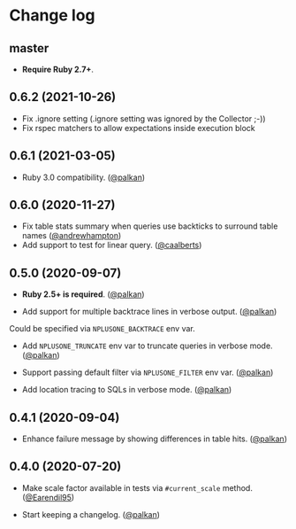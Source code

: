 # Change log

## master

- **Require Ruby 2.7+**.

## 0.6.2 (2021-10-26)

- Fix .ignore setting (.ignore setting was ignored by the Collector ;-))
- Fix rspec matchers to allow expectations inside execution block

## 0.6.1 (2021-03-05)

- Ruby 3.0 compatibility. ([@palkan][])

## 0.6.0 (2020-11-27)

- Fix table stats summary when queries use backticks to surround table names ([@andrewhampton][])
- Add support to test for linear query. ([@caalberts][])

## 0.5.0 (2020-09-07)

- **Ruby 2.5+ is required**. ([@palkan][])

- Add support for multiple backtrace lines in verbose output. ([@palkan][])

Could be specified via `NPLUSONE_BACKTRACE` env var.

- Add `NPLUSONE_TRUNCATE` env var to truncate queries in verbose mode. ([@palkan][])

- Support passing default filter via `NPLUSONE_FILTER` env var. ([@palkan][])

- Add location tracing to SQLs in verbose mode. ([@palkan][])

## 0.4.1 (2020-09-04)

- Enhance failure message by showing differences in table hits. ([@palkan][])

## 0.4.0 (2020-07-20)

- Make scale factor available in tests via `#current_scale` method. ([@Earendil95][])

- Start keeping a changelog. ([@palkan][])

[@Earendil95]: https://github.com/Earendil95
[@palkan]: https://github.com/palkan
[@caalberts]: https://github.com/caalberts
[@andrewhampton]: https://github.com/andrewhampton
